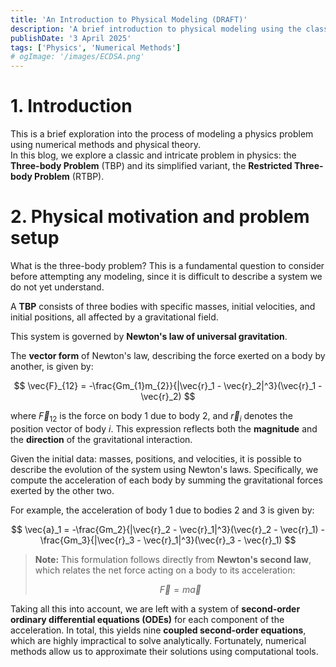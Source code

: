 ```yaml
---
title: 'An Introduction to Physical Modeling (DRAFT)'
description: 'A brief introduction to physical modeling using the classical three-body problem as a case study. This post explores the mathematical formulation and numerical methods involved in simulating gravitational interactions.'
publishDate: '3 April 2025'
tags: ['Physics', 'Numerical Methods']
# ogImage: '/images/ECDSA.png'
---
```


# 1. Introduction

This is a brief exploration into the process of modeling a physics problem using numerical methods and physical theory.  
In this blog, we explore a classic and intricate problem in physics: the **Three-body Problem** (TBP) and its simplified variant, the **Restricted Three-body Problem** (RTBP).

# 2. Physical motivation and problem setup

What is the three-body problem? This is a fundamental question to consider before attempting any modeling, since it is difficult to describe a system we do not yet understand.

A **TBP** consists of three bodies with specific masses, initial velocities, and initial positions, all affected by a gravitational field.

This system is governed by **Newton's law of universal gravitation**.  

The **vector form** of Newton's law, describing the force exerted on a body by another, is given by:

$$
\vec{F}_{12} = -\frac{Gm_{1}m_{2}}{|\vec{r}_1 - \vec{r}_2|^3}(\vec{r}_1 - \vec{r}_2)
$$

where $\vec{F}_{12}$ is the force on body 1 due to body 2, and $\vec{r}_i$ denotes the position vector of body $i$. This expression reflects both the **magnitude** and the **direction** of the gravitational interaction.

Given the initial data: masses, positions, and velocities, it is possible to describe the evolution of the system using Newton's laws. Specifically, we compute the acceleration of each body by summing the gravitational forces exerted by the other two.

For example, the acceleration of body 1 due to bodies 2 and 3 is given by:

$$
\vec{a}_1 = -\frac{Gm_2}{|\vec{r}_2 - \vec{r}_1|^3}(\vec{r}_2 - \vec{r}_1) 
           -\frac{Gm_3}{|\vec{r}_3 - \vec{r}_1|^3}(\vec{r}_3 - \vec{r}_1)
$$

> **Note:** This formulation follows directly from **Newton's second law**, which relates the net force acting on a body to its acceleration:
>
> $$
> \vec{F} = m\vec{a}
> $$

Taking all this into account, we are left with a system of **second-order ordinary differential equations (ODEs)** for each component of the acceleration. In total, this yields nine **coupled second-order equations**, which are highly impractical to solve analytically. Fortunately, numerical methods allow us to approximate their solutions using computational tools.
